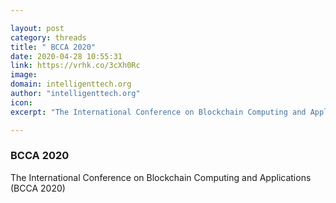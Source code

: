 ```yaml
---

layout: post
category: threads
title: " BCCA 2020"
date: 2020-04-28 10:55:31
link: https://vrhk.co/3cXh0Rc
image: 
domain: intelligenttech.org
author: "intelligenttech.org"
icon: 
excerpt: "The International Conference on Blockchain Computing and Applications (BCCA 2020)"

---
```


###  BCCA 2020

The International Conference on Blockchain Computing and Applications (BCCA 2020)